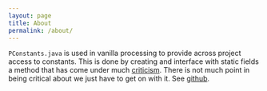 ```yaml
---
layout: page
title: About
permalink: /about/
---
```


`PConstants.java` is used in vanilla processing to provide across project access to constants. This is done by creating and interface with static fields a method that has come under much [criticism][criticism]. There is not much point in being critical about we just have to get on with it. See [github][distro].

[jruby_art]: https://ruby-processing.github.io/index.html
[propane]:https://ruby-processing.github.io/propane/
[criticism]:https://stackoverflow.com/questions/320588/interfaces-with-static-fields-in-java-for-sharing-constants
[distro]:https://github.com/ruby-processing/PConstants
